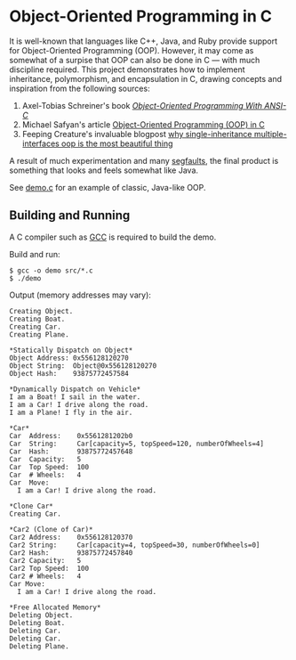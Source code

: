 # Object-Oriented Programming in C

It is well-known that languages like C++, Java, and Ruby provide support for
Object-Oriented Programming (OOP). However, it may come as somewhat of a surpise
that OOP can also be done in C &mdash; with much discipline required. This
project demonstrates how to implement inheritance, polymorphism, and
encapsulation in C, drawing concepts and inspiration from the following sources:

1. Axel-Tobias Schreiner's book [_Object-Oriented Programming With ANSI-C_]
2. Michael Safyan's article [Object-Oriented Programming (OOP) in C]
3. Feeping Creature's invaluable blogpost [why single-inheritance
   multiple-interfaces oop is the most beautiful thing]

A result of much experimentation and many [segfaults], the final product is
something that looks and feels somewhat like Java.

See [demo.c](src/demo.c) for an example of classic, Java-like OOP.

## Building and Running

A C compiler such as [GCC] is required to build the demo.

Build and run:

```console
$ gcc -o demo src/*.c
$ ./demo
```

Output (memory addresses may vary):
```console
Creating Object.
Creating Boat.
Creating Car.
Creating Plane.

*Statically Dispatch on Object*
Object Address: 0x556128120270
Object String:  Object@0x556128120270
Object Hash:    93875772457584

*Dynamically Dispatch on Vehicle*
I am a Boat! I sail in the water.
I am a Car! I drive along the road.
I am a Plane! I fly in the air.

*Car*
Car  Address:    0x5561281202b0
Car  String:     Car[capacity=5, topSpeed=120, numberOfWheels=4]
Car  Hash:       93875772457648
Car  Capacity:   5
Car  Top Speed:  100
Car  # Wheels:   4
Car  Move:
  I am a Car! I drive along the road.

*Clone Car*
Creating Car.

*Car2 (Clone of Car)*
Car2 Address:    0x556128120370
Car2 String:     Car[capacity=4, topSpeed=30, numberOfWheels=0]
Car2 Hash:       93875772457840
Car2 Capacity:   5
Car2 Top Speed:  100
Car2 # Wheels:   4
Car Move:
  I am a Car! I drive along the road.

*Free Allocated Memory*
Deleting Object.
Deleting Boat.
Deleting Car.
Deleting Car.
Deleting Plane.
```

<!------------------------------------------------------------------------------
  Links
------------------------------------------------------------------------------->
[GCC]: https://gcc.gnu.org/
[_Object-Oriented Programming With ANSI-C_]: https://www.cs.rit.edu/~ats/books/ooc.pdf
[Object-Oriented Programming (OOP) in C]: https://www.codementor.io/@michaelsafyan/object-oriented-programming-in-c-du1081gw2
[segfaults]: https://en.wikipedia.org/wiki/Segmentation_fault
[why single-inheritance multiple-interfaces oop is the most beautiful thing]: https://feepingcreature.github.io/oop.html
